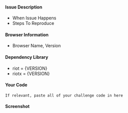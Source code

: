 #### Issue Description
* When Issue Happens
* Steps To Reproduce

#### Browser Information
* Browser Name, Version

#### Dependency Library
* riot = {VERSION}
* riotx = {VERSION}


#### Your Code

```
If relevant, paste all of your challenge code in here
```

#### Screenshot
